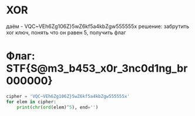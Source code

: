 # XOR
даём - VQC~VEh6Zg106Z}5wZ6kf5a4kbZgw555555x
решение: забрутить xor ключ, понять что он равен 5, получить флаг

# Флаг: STF{S@m3_b453_x0r_3nc0d1ng_br000000}

```python
cipher = 'VQC~VEh6Zg106Z}5wZ6kf5a4kbZgw555555x'
for elem in cipher:
    print(chr(ord(elem)^5), end='')
```

